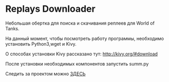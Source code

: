 # Replays Downloader
Небольшая обертка для поиска и скачивания реплеев для World of Tanks. 

На данный момент, чтобы посмотреть работу программы, необходимо
установить Python3,wget и Kivy.

О способах установки Kivy рассказано тут:
http://kivy.org/#download

После установки необходимых компонентов запустить summ.py

Следить за проектом можно [ЗДЕСЬ](http://vk.com/ololocode)

